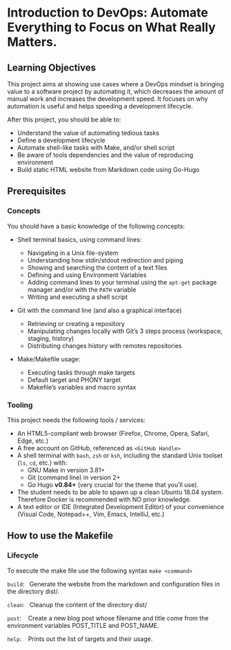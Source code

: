 # Introduction to DevOps: Automate Everything to Focus on What Really Matters.

## Learning Objectives

This project aims at showing use cases where a DevOps mindset is bringing value to a software project by automating it, which decreases the amount of manual work and increases the development speed. It focuses on why automation is useful and helps speeding a development lifecycle.

After this project, you should be able to:

-   Understand the value of automating tedious tasks
-   Define a development lifecycle
-   Automate shell-like tasks with Make, and/or shell script
-   Be aware of tools dependencies and the value of reproducing environment
-   Build static HTML website from Markdown code using Go-Hugo

## Prerequisites

### Concepts

You should have a basic knowledge of the following concepts:

-   Shell terminal basics, using command lines:
    
    -   Navigating in a Unix file-system
    -   Understanding how stdin/stdout redirection and piping
    -   Showing and searching the content of a text files
    -   Defining and using Environment Variables
    -   Adding command lines to your terminal using the `apt-get` package manager and/or with the `PATH` variable
    -   Writing and executing a shell script
-   Git with the command line (and also a graphical interface)
    
    -   Retrieving or creating a repository
    -   Manipulating changes locally with Git’s 3 steps process (workspace, staging, history)
    -   Distributing changes history with remotes repositories
-   Make/Makefile usage:
    
    -   Executing tasks through make targets
    -   Default target and PHONY target
    -   Makefile’s variables and macro syntax

### Tooling

This project needs the following tools / services:

-   An HTML5-compliant web browser (Firefox, Chrome, Opera, Safari, Edge, etc.)
-   A free account on GitHub, referenced as `<GitHub Handle>`
-   A shell terminal with `bash`, `zsh` or `ksh`, including the standard Unix toolset (`ls`, `cd`, etc.) with:
    -   GNU Make in version 3.81+
    -   Git (command line) in version 2+
    -   Go Hugo **v0.84+** (very crucial for the theme that you’ll use).
-   The student needs to be able to spawn up a clean Ubuntu 18.04 system. Therefore Docker is recommended with NO prior knowledge.
-   A text editor or IDE (Integrated Development Editor) of your convenience (Visual Code, Notepad++, Vim, Emacs, IntelliJ, etc.)

## How to use the Makefile
### Lifecycle
To execute the make file use the following syntax `make <command>`

`build`:   Generate the website from the markdown and configuration files in the directory dist/.

`clean`:   Cleanup the content of the directory dist/

`post`:    Create a new blog post whose filename and title come from the environment variables POST_TITLE and POST_NAME.

`help`:    Prints out the list of targets and their usage.
